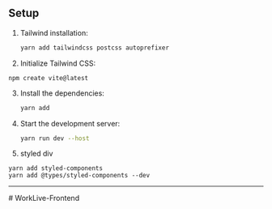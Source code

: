 
## Setup

1. Tailwind installation:
    ```bash
    yarn add tailwindcss postcss autoprefixer
    ```
2. Initialize Tailwind CSS:
```
npm create vite@latest
```

3. Install the dependencies:
    ```bash
    yarn add
    ```

4. Start the development server:
    ```bash
    yarn run dev --host
    ```

5. styled div
```
yarn add styled-components
yarn add @types/styled-components --dev

```  

---
#   W o r k L i v e - F r o n t e n d  
 